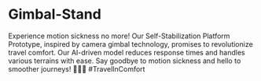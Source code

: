 # Gimbal-Stand
Experience motion sickness no more! Our Self-Stabilization Platform Prototype, inspired by camera gimbal technology, promises to revolutionize travel comfort. Our AI-driven model reduces response times and handles various terrains with ease. Say goodbye to motion sickness and hello to smoother journeys! 🚗🌄🌊 #TravelInComfort
